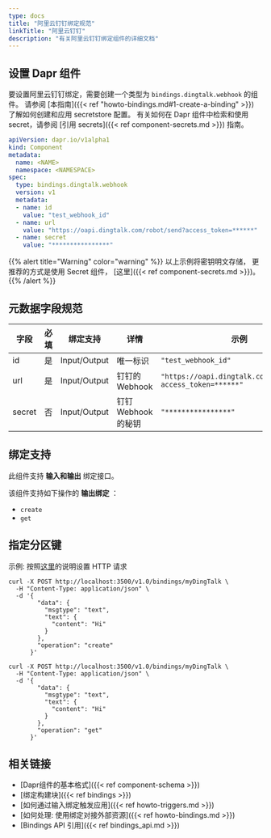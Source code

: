```yaml
---
type: docs
title: "阿里云钉钉绑定规范"
linkTitle: "阿里云钉钉"
description: "有关阿里云钉钉绑定组件的详细文档"
---
```


## 设置 Dapr 组件
要设置阿里云钉钉绑定，需要创建一个类型为 `bindings.dingtalk.webhook` 的组件。 请参阅 [本指南]({{< ref "howto-bindings.md#1-create-a-binding" >}}) 了解如何创建和应用 secretstore 配置。 有关如何在 Dapr 组件中检索和使用 secret，请参阅 [引用 secrets]({{< ref component-secrets.md >}}) 指南。

```yaml
apiVersion: dapr.io/v1alpha1
kind: Component
metadata:
  name: <NAME>
  namespace: <NAMESPACE>
spec:
  type: bindings.dingtalk.webhook
  version: v1
  metadata:
  - name: id
    value: "test_webhook_id"
  - name: url
    value: "https://oapi.dingtalk.com/robot/send?access_token=******"
  - name: secret
    value: "****************"
```
{{% alert title="Warning" color="warning" %}}
以上示例将密钥明文存储， 更推荐的方式是使用 Secret 组件， [这里]({{< ref component-secrets.md >}})。
{{% /alert %}}
## 元数据字段规范
| 字段     | 必填 | 绑定支持         | 详情             | 示例                                                           |
| ------ |:--:| ------------ | -------------- | ------------------------------------------------------------ |
| id     | 是  | Input/Output | 唯一标识           | `"test_webhook_id"`                                          |
| url    | 是  | Input/Output | 钉钉的 Webhook    | `"https://oapi.dingtalk.com/robot/send?access_token=******"` |
| secret | 否  | Input/Output | 钉钉 Webhook 的秘钥 | `"****************"`                                         |

## 绑定支持

此组件支持 **输入和输出** 绑定接口。

该组件支持如下操作的 **输出绑定** ：
- `create`
- `get`

## 指定分区键

示例: 按照[这里](https://developers.dingtalk.com/document/app/custom-robot-access)的说明设置 HTTP 请求

```shell
curl -X POST http://localhost:3500/v1.0/bindings/myDingTalk \
  -H "Content-Type: application/json" \
  -d '{
        "data": {
          "msgtype": "text",
          "text": {
            "content": "Hi"
          }
        },
        "operation": "create"
      }'
```

```shell
curl -X POST http://localhost:3500/v1.0/bindings/myDingTalk \
  -H "Content-Type: application/json" \
  -d '{
        "data": {
          "msgtype": "text",
          "text": {
            "content": "Hi"
          }
        },
        "operation": "get"
      }'
```
## 相关链接

- [Dapr组件的基本格式]({{< ref component-schema >}})
- [绑定构建块]({{< ref bindings >}})
- [如何通过输入绑定触发应用]({{< ref howto-triggers.md >}})
- [如何处理: 使用绑定对接外部资源]({{< ref howto-bindings.md >}})
- [Bindings API 引用]({{< ref bindings_api.md >}})
